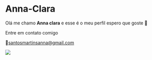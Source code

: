 # Anna-Clara

Olá me chamo **Anna clara** e esse é o meu perfil espero que goste 💟

Entre em contato comigo 

📧santosmartinsanna@gmail.com

![](https://encrypted-tbn0.gstatic.com/images?q=tbn:ANd9GcTmc9wV-mjuG1kC04yxAz-vg-6Jb_wOezIMEw&s)

